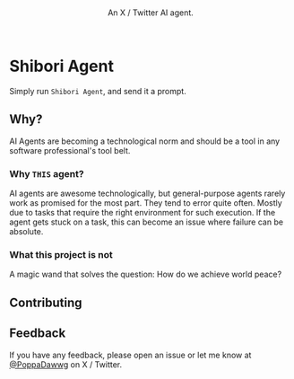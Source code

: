 <br>
<p align="center">
   An X / Twitter AI agent.
</p>

<p align="center">

</p>
<br>


# Shibori Agent

Simply run `Shibori Agent`, and send it a prompt.

## Why?

AI Agents are becoming a technological norm and should be a tool in any software professional's tool belt.


### Why `THIS` agent?

AI agents are awesome technologically, but general-purpose agents rarely work as promised for the most part. They tend to error quite often. Mostly due to tasks that require the right environment for such execution.
If the agent gets stuck on a task, this can become an issue where failure can be absolute.


### What this project is not

A magic wand that solves the question: How do we achieve world peace?


## Contributing


## Feedback

If you have any feedback, please open an issue or let me know at [@PoppaDawwg](https://www.x.com/PoppaDawwg) on X / Twitter.

